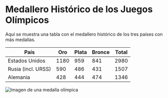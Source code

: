 # Medallero Histórico de los Juegos Olímpicos

Aquí se muestra una tabla con el medallero histórico de los tres países con más medallas.

| País           | Oro | Plata | Bronce | Total |
|----------------|-----|-------|--------|-------|
| Estados Unidos | 1180 | 959   | 841    | 2980  |
| Rusia (incl. URSS) | 590 | 486 | 431 | 1507  |
| Alemania       | 428 | 444   | 474    | 1346  |

![Imagen de una medalla olímpica](../Recursos/imágenes/medalla-olimpica.jpg)